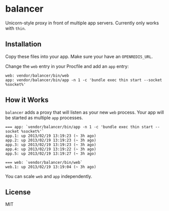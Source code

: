 # balancer

Unicorn-style proxy in front of multiple app servers. Currently only works with `thin`.

## Installation

Copy these files into your app. Make sure your have an `OPENREDIS_URL`.

Change the `web` entry in your Procfile and add an `app` entry:

    web: vendor/balancer/bin/web
    app: vendor/balancer/bin/app -n 1 -c 'bundle exec thin start --socket %socket%'

## How it Works

`balancer` adds a proxy that will listen as your new `web` process. Your app will be started as multiple `app` processes.

    === app: `vendor/balancer/bin/app -n 1 -c 'bundle exec thin start --socket %socket%'`
    app.1: up 2013/02/19 13:19:23 (~ 3h ago)
    app.2: up 2013/02/19 13:19:23 (~ 3h ago)
    app.3: up 2013/02/19 13:19:23 (~ 3h ago)
    app.4: up 2013/02/19 13:19:22 (~ 3h ago)
    app.5: up 2013/02/19 13:19:27 (~ 3h ago)

    === web: `vendor/balancer/bin/web`
    web.1: up 2013/02/19 13:19:04 (~ 3h ago)

You can scale `web` and `app` independently.

## License

MIT
